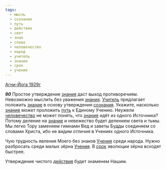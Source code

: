 ```yaml
---
tags:
  - мысль
  - сознание
  - путь
  - действие
  - свет
  - знак
  - слово
  - человечество
  - народ
  - учитель
  - знание
  - срок
  - учение
---
```


[Агни-Йога 1929г](/agni/1929)

___90___
Простое утверждение [знания](/tag/#[знание](/tag/#знание)) даст выход противоречиям. Невозможно мыслить без уважения [знания](/tag/#[знание](/tag/#знание)). [Учитель](/tag/#учитель) предлагает положить [знание](/tag/#знание) в основу утверждения [сознания](/tag/#сознание). Укажите, насколько [знание](/tag/#знание) может проложить [путь](/tag/#путь) к Единому Учению. Неужели [человечество](/tag/#человечество) не может понять, что [знание](/tag/#знание) идёт из одного Источника? Потому деление на [знание](/tag/#знание) и невежество будет делением света и тьмы. Мы легко Тору заменяем гимнами Вед и заветы Будды соединяем со словами Христа, ибо не видим отличия в Учениях одного Источника.   

Чую трудность явления Моего без знаков [Учения](/tag/#учение) среди народа. Нужно разбросать среди малых зёрна [Учения](/tag/#учение). В [срок](/tag/#срок) эволюции зёрна всходят быстрее.   

Утверждение чистого [действия](/tag/#действие) будет знаменем Нашим.